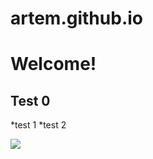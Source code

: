 # artem.github.io
# Welcome!
## Test 0
*test 1
*test 2


![](https://www.google.com/url?sa=i&url=https%3A%2F%2Fwww.akc.org%2Fdog-breeds%2Fchihuahua%2F&psig=AOvVaw3lbMXW9fsPsFYljKOHeFl-&ust=1730709997984000&source=images&cd=vfe&opi=89978449&ved=2ahUKEwia9bCm47-JAxWr6LsIHVqDNhUQjRx6BAgAEBk)
